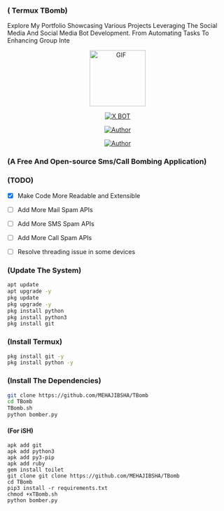 ### ( Termux TBomb)

Explore My Portfolio Showcasing Various Projects Leveraging The Social Media And Social Media Bot Development. From Automating Tasks To Enhancing Group Inte

<p align="center">
<img src="https://d.top4top.io/p_1837luigd0.gif" alt="GIF" width="128" height="128"/>
</p>
<p align="center">
<a href="#"><img title="X BOT" src="https://img.shields.io/badge/Dark-Bot-blue?colorA=%23ff0000&colorB=%23017e40&style=for-the-badge"></a>
</p>
<p align="center">
<a href="https://github.com/MEHAJIBSHA"><img title="Author" src="https://img.shields.io/badge/Author-MrDevils-orange.svg?style=for-the-badge&logo=github"></a>
</p>
<p align="center">
<a href="https://github.com/TheSpeedX/TBomb"><img title="Author" src="https://img.shields.io/badge/Author-MrDevils-orange.svg?style=for-the-badge&logo=github"></a>
</p>




### (A Free And Open-source Sms/Call Bombing Application)


### (TODO)

- [x] Make Code More Readable and Extensible
- [ ] Add More Mail Spam APIs
- [ ] Add More SMS Spam APIs
- [ ] Add More Call Spam APIs
- [ ] Resolve threading issue in some devices


### (Update The System)

````bash
apt update
apt upgrade -y
pkg update 
pkg upgrade -y
pkg install python
pkg install python3
pkg install git
````


### (Install Termux)
 
````bash
pkg install git -y
pkg install python -y
````

 ### (Install The Dependencies)
 
````bash
git clone https://github.com/MEHAJIBSHA/TBomb
cd TBomb
TBomb.sh
python bomber.py
````

#### (For iSH)

```shell script
apk add git
apk add python3
apk add py3-pip
apk add ruby
gem install toilet
git clone git clone https://github.com/MEHAJIBSHA/TBomb
cd TBomb
pip3 install -r requirements.txt
chmod +xTBomb.sh
python bomber.py
```
